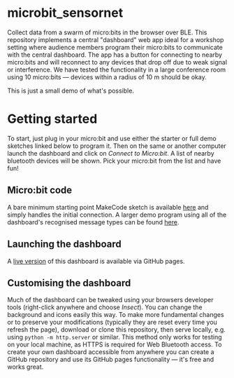 # microbit_sensornet
Collect data from a swarm of micro:bits in the browser over BLE. This repository implements a central "dashboard" web app ideal for a workshop setting where audience members program their micro:bits to communicate with the central dashboard. The app has a button for connecting to nearby micro:bits and will reconnect to any devices that drop off due to weak signal or interference. We have tested the functionality in a large conference room using 10 micro:bits — devices within a radius of 10 m should be okay.

This is just a small demo of what's possible.

# Getting started
To start, just plug in your micro:bit and use either the starter or full demo sketches linked below to program it. Then on the same or another computer launch the dashboard and click on _Connect to Micro:bit_. A list of nearby bluetooth devices will be shown. Pick your micro:bit from the list and have fun!

## Micro:bit code
A bare minimum starting point MakeCode sketch is available [here][starting point] and simply handles the initial connection. A larger demo program using all of the dashboard's recognised message types can be found [here][full demo].

## Launching the dashboard
A [live version] of this dashboard is available via GitHub pages.

## Customising the dashboard
Much of the dashboard can be tweaked using your browsers developer tools (right-click anywhere and choose _Insect_). You can change the background and icons easily this way. To make more fundamental changes or to preserve your modifications (typically they are reset every time you refresh the page), download or clone this repository, then serve locally, e.g. using `python -m http.server` or similar. This method only works for testing on your local machine, as HTTPS is required for Web Bluetooth access. To create your own dashboard accessible from anywhere you can create a GitHub repository and use its GitHub pages functionality — it's free and works great.

[live version]: https://mehrresearch.github.io/microbit_sensornet/
[starting point]: https://makecode.microbit.org/_6k9g5UadyV9k
[full demo]: https://makecode.microbit.org/_27C0q1947UWh
